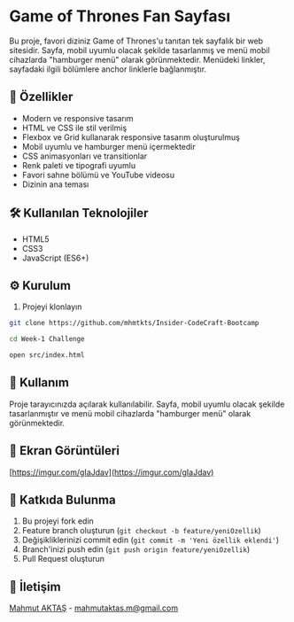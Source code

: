 # Game of Thrones Fan Sayfası

Bu proje, favori diziniz Game of Thrones'u tanıtan tek sayfalık bir web sitesidir. Sayfa, mobil uyumlu olacak şekilde tasarlanmış ve menü mobil cihazlarda "hamburger menü" olarak görünmektedir. Menüdeki linkler, sayfadaki ilgili bölümlere anchor linklerle bağlanmıştır.

## 🚀 Özellikler

- Modern ve responsive tasarım
- HTML ve CSS ile stil verilmiş
- Flexbox ve Grid kullanarak responsive tasarım oluşturulmuş
- Mobil uyumlu ve hamburger menü içermektedir
- CSS animasyonları ve transitionlar
- Renk paleti ve tipografi uyumlu
- Favori sahne bölümü ve YouTube videosu
- Dizinin ana teması


## 🛠️ Kullanılan Teknolojiler

- HTML5
- CSS3
- JavaScript (ES6+)

## ⚙️ Kurulum

1. Projeyi klonlayın

```bash
git clone https://github.com/mhmtkts/Insider-CodeCraft-Bootcamp
```

```bash
cd Week-1 Challenge
```

```bash
open src/index.html
```

## 🎯 Kullanım

Proje tarayıcınızda açılarak kullanılabilir. Sayfa, mobil uyumlu olacak şekilde tasarlanmıştır ve menü mobil cihazlarda "hamburger menü" olarak görünmektedir.

## 📸 Ekran Görüntüleri

[https://imgur.com/gIaJdav](https://imgur.com/gIaJdav)

## 🤝 Katkıda Bulunma

1. Bu projeyi fork edin
2. Feature branch oluşturun (`git checkout -b feature/yeniOzellik`)
3. Değişikliklerinizi commit edin (`git commit -m 'Yeni özellik eklendi'`)
4. Branch'inizi push edin (`git push origin feature/yeniOzellik`)
5. Pull Request oluşturun

## 📧 İletişim

[Mahmut AKTAŞ](https://github.com/mhmtkts) - [mahmutaktas.m@gmail.com](mailto:mahmutaktas.m@gmail.com)